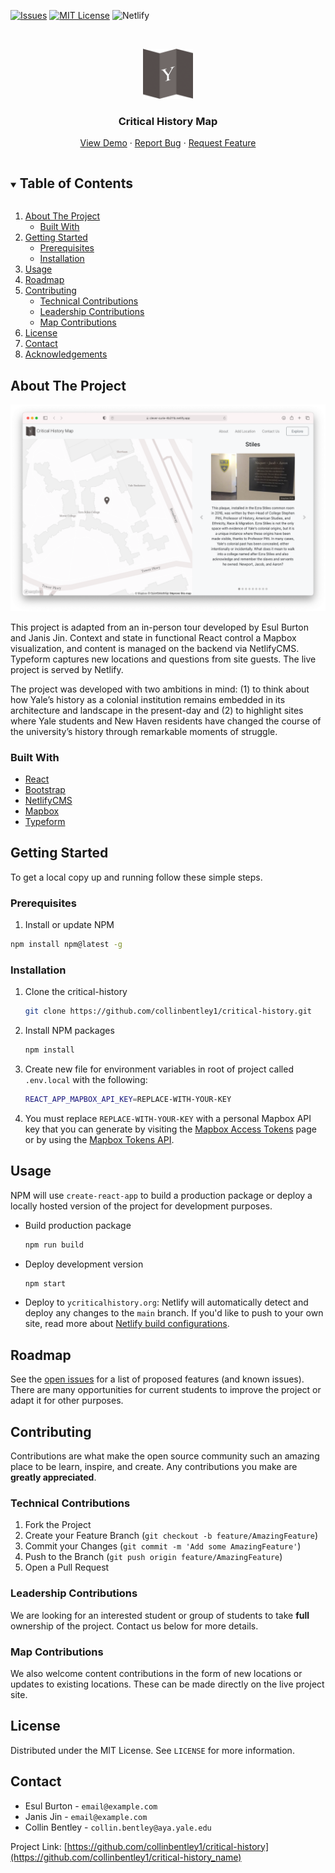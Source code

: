 <!-- PROJECT SHIELDS -->
[![Issues][issues-shield]][issues-url]
[![MIT License][license-shield]][license-url]
![Netlify][netlify-shield]

<!-- PROJECT LOGO -->
<br />
<p align="center">
  <a href="https://ycriticalhistory.org/">
    <img src="public/images/logo.png" alt="Logo" width="80" height="80">
  </a>

  <h3 align="center">Critical History Map</h3>

  <p align="center">
    <!-- project_breadcrumbs -->
    <a href="https://clever-curie-4b211b.netlify.app/">View Demo</a>
    ·
    <a href="https://github.com/collinbentley1/critical-history/issues">Report Bug</a>
    ·
    <a href="https://github.com/collinbentley1/critical-history/issues">Request Feature</a>
  </p>
</p>

<!-- TABLE OF CONTENTS -->
<details open="open">
  <summary><h2 style="display: inline-block">Table of Contents</h2></summary>
  <ol>
    <li>
      <a href="#about-the-project">About The Project</a>
      <ul>
        <li><a href="#built-with">Built With</a></li>
      </ul>
    </li>
    <li>
      <a href="#getting-started">Getting Started</a>
      <ul>
        <li><a href="#prerequisites">Prerequisites</a></li>
        <li><a href="#installation">Installation</a></li>
      </ul>
    </li>
    <li><a href="#usage">Usage</a></li>
    <li><a href="#roadmap">Roadmap</a></li>
    <li><a href="#contributing">Contributing</a>
      <ul>
        <li><a href="#technical-contributions">Technical Contributions</a></li>
        <li><a href="#leadership-contributions">Leadership Contributions</a></li>
        <li><a href="#map-contributions">Map Contributions</a></li>
      </ul>
      </li>
    <li><a href="#license">License</a></li>
    <li><a href="#contact">Contact</a></li>
    <li><a href="#acknowledgements">Acknowledgements</a></li>
  </ol>
</details>

<!-- ABOUT THE PROJECT -->
## About The Project

[![Product Name Screen Shot][product-screenshot]](https://example.com)

This project is adapted from an in-person tour developed by Esul Burton and Janis Jin. Context and state in functional React control a Mapbox visualization, and content is managed on the backend via NetlifyCMS. Typeform captures new locations and questions from site guests. The live project is served by Netlify.

The project was developed with two ambitions in mind: (1) to think about how Yale’s history as a colonial institution remains embedded in its architecture and landscape in the present-day and (2) to highlight sites where Yale students and New Haven residents have changed the course of the university’s history through remarkable moments of struggle.

### Built With

* [React](https://reactjs.org)
* [Bootstrap](https://getbootstrap.com)
* [NetlifyCMS](https://www.netlifycms.org)
* [Mapbox](https://docs.mapbox.com/mapbox-gl-js/api/)
* [Typeform](https://github.com/Typeform/embed)

<!-- GETTING STARTED -->
## Getting Started

To get a local copy up and running follow these simple steps.

### Prerequisites

1. Install or update NPM
  ```sh
  npm install npm@latest -g
  ```

### Installation

1. Clone the critical-history
   ```sh
   git clone https://github.com/collinbentley1/critical-history.git
   ```
2. Install NPM packages
   ```sh
   npm install
   ```
3. Create new file for environment variables in root of project called `.env.local` with the following:
    ```sh
    REACT_APP_MAPBOX_API_KEY=REPLACE-WITH-YOUR-KEY
    ```
4. You must replace `REPLACE-WITH-YOUR-KEY` with a personal Mapbox API key that you can generate by visiting the [Mapbox Access Tokens](https://account.mapbox.com/access-tokens) page or by using the [Mapbox Tokens API](https://docs.mapbox.com/api/accounts/#tokens).
<!-- USAGE EXAMPLES -->
## Usage

NPM will use `create-react-app` to build a production package or deploy a locally hosted version of the project for development purposes.

* Build production package
   ```sh
   npm run build
   ```

* Deploy development version
   ```sh
   npm start
   ```

* Deploy to `ycriticalhistory.org`: Netlify will automatically detect and deploy any changes to the `main` branch. If you'd like to push to your own site, read more about [Netlify build configurations](https://docs.netlify.com/configure-builds/get-started/#basic-build-settings).
<!-- ROADMAP -->
## Roadmap

See the [open issues](https://github.com/collinbentley1/critical-history/issues) for a list of proposed features (and known issues). There are many opportunities for current students to improve the project or adapt it for other purposes.



<!-- CONTRIBUTING -->
## Contributing
Contributions are what make the open source community such an amazing place to be learn, inspire, and create. Any contributions you make are **greatly appreciated**. 

### Technical Contributions

1. Fork the Project
2. Create your Feature Branch (`git checkout -b feature/AmazingFeature`)
3. Commit your Changes (`git commit -m 'Add some AmazingFeature'`)
4. Push to the Branch (`git push origin feature/AmazingFeature`)
5. Open a Pull Request

### Leadership Contributions
We are looking for an interested student or group of students to take **full** ownership of the project. Contact us below for more details.

### Map Contributions
We also welcome content contributions in the form of new locations or updates to existing locations. These can be made directly on the live project site.

<!-- LICENSE -->
## License

Distributed under the MIT License. See `LICENSE` for more information.



<!-- CONTACT -->
## Contact

* Esul Burton - `email@example.com`
* Janis Jin - `email@example.com`
* Collin Bentley - `collin.bentley@aya.yale.edu`


Project Link: [https://github.com/collinbentley1/critical-history](https://github.com/collinbentley1/critical-history_name)

<!-- ACKNOWLEDGEMENTS
## Acknowledgements

* []()
* []()
* []() -->

<!-- MARKDOWN LINKS & IMAGES -->
<!-- https://www.markdownguide.org/basic-syntax/#reference-style-links -->

[issues-shield]: https://img.shields.io/github/issues/collinbentley1/critical-history.svg?style=for-the-badge
[issues-url]: https://github.com/collinbentley1/critical-history/issues

[license-shield]: https://img.shields.io/github/license/collinbentley1/critical-history.svg?style=for-the-badge
[license-url]: https://github.com/collinbentley1/critical-history/blob/master/LICENSE.txt

[netlify-shield]: https://img.shields.io/netlify/760047ea-9eef-446f-84c4-8e8364e116e2?logo=netlify&style=for-the-badge

[linkedin-url]: https://linkedin.com/in/collinbentley1

[product-screenshot]: public/images/screenshot.png